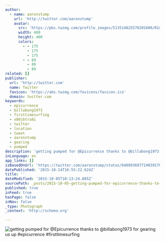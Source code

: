 ```yaml
---
author:
  - name: aaronstump
    url: 'http://twitter.com/aaronstump'
    avatar:
      src: 'https://pbs.twimg.com/profile_images/513514825570201600/R2us1Ukv_400x400.jpeg'
      width: 400
      height: 400
      colors:
        - - 175
          - 175
          - 175
        - - 89
          - 89
          - 89
related: []
publisher:
  url: 'http://twitter.com'
  name: Twitter
  favicon: 'https://abs.twimg.com/favicons/favicon.ico'
  domain: twitter.com
keywords:
  - epicurrence
  - billabong1973
  - firsttimesurfing
  - x80jbtra8i
  - twitter
  - location
  - tweet
  - aaronstump
  - gearing
  - pumped
description: 'getting pumped for @Epicurrence thanks to @billabong1973 for gearing us up #epicurrence #firsttimesurfing'
inLanguage: en
app_links: []
isBasedOnUrl: 'https://twitter.com/aaronstump/status/648893697724039170'
datePublished: '2015-10-14T16:55:22.624Z'
title: ''
dateModified: '2015-10-05T10:13:24.885Z'
sourcePath: _posts/2015-10-05-getting-pumped-for-epicurrence-thanks-to-billabong1973-for.md
published: true
inFeed: true
hasPage: false
inNav: false
_type: Photograph
_context: 'http://schema.org'

---
```

![getting pumped for &commat;Epicurrence thanks to &commat;billabong1973 for gearing us up &num;epicurrence &num;firsttimesurfing](https://pbs.twimg.com/media/CQFVYSdU8AAX7nV.png:large)